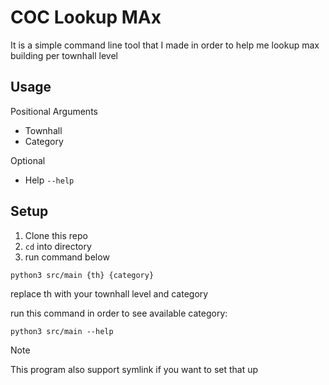 # COC Lookup MAx

It is a simple command line tool that I made in order to help me lookup
max building per townhall level

## Usage

Positional Arguments

* Townhall
* Category

Optional

* Help `--help`

## Setup

1. Clone this repo 
2. `cd` into directory
3. run command below

```
python3 src/main {th} {category}
```

replace th with your townhall level and category

run this command in order to see available category:

```
python3 src/main --help
```

> [!NOTE] 
> This program also support symlink if you want to set that up



